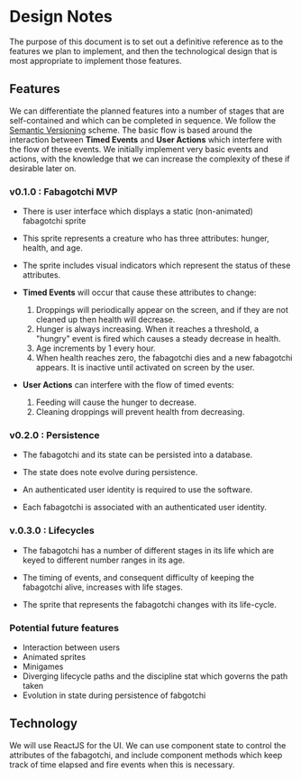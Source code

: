 # Design Notes

The purpose of this document is to set out a definitive reference as to the
features we plan to implement, and then the technological design that is most
appropriate to implement those features.

## Features

We can differentiate the planned features into a number of stages that are
self-contained and which can be completed in sequence. We follow the
[Semantic Versioning](https://semver.org/) scheme. The basic flow is based
around the interaction between **Timed Events** and **User Actions** which
interfere with the flow of these events. We initially implement very basic
events and actions, with the knowledge that we can increase the complexity
of these if desirable later on.

### v0.1.0 : Fabagotchi MVP

* There is user interface which displays a static (non-animated) fabagotchi
sprite

* This sprite represents a creature who has three attributes: hunger, health, 
and age.

* The sprite includes visual indicators which represent the status of these
attributes.

* **Timed Events** will occur that cause these attributes to change:
    1. Droppings will periodically appear on the screen, and if they are not
    cleaned up then health will decrease.
    2. Hunger is always increasing. When it reaches a threshold, a "hungry"
    event is fired which causes a steady decrease in health.
    3. Age increments by 1 every hour.
    4. When health reaches zero, the fabagotchi dies and a new fabagotchi
    appears. It is inactive until activated on screen by the user.

* **User Actions** can interfere with the flow of timed events:
    1. Feeding will cause the hunger to decrease.
    2. Cleaning droppings will prevent health from decreasing.

### v0.2.0 : Persistence

* The fabagotchi and its state can be persisted into a database.

* The state does note evolve during persistence.

* An authenticated user identity is required to use the software.

* Each fabagotchi is associated with an authenticated user identity.

### v.0.3.0 : Lifecycles

* The fabagotchi has a number of different stages in its life which are keyed
to different number ranges in its age.

* The timing of events, and consequent difficulty of keeping the fabagotchi
alive, increases with life stages.

* The sprite that represents the fabagotchi changes with its life-cycle.

### Potential future features

* Interaction between users
* Animated sprites
* Minigames
* Diverging lifecycle paths and the discipline stat which governs the path taken
* Evolution in state during persistence of fabgotchi

## Technology

We will use ReactJS for the UI. We can use component state to control the
attributes of the fabagotchi, and include component methods which keep track
of time elapsed and fire events when this is necessary.